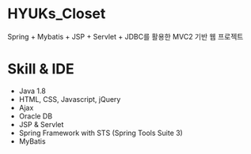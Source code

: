 # HYUKs_Closet
Spring + Mybatis + JSP + Servlet + JDBC를 활용한 MVC2 기반 웹 프로젝트

# Skill & IDE
* Java 1.8
* HTML, CSS, Javascript, jQuery
* Ajax
* Oracle DB
* JSP & Servlet
* Spring Framework with STS (Spring Tools Suite 3)
* MyBatis

